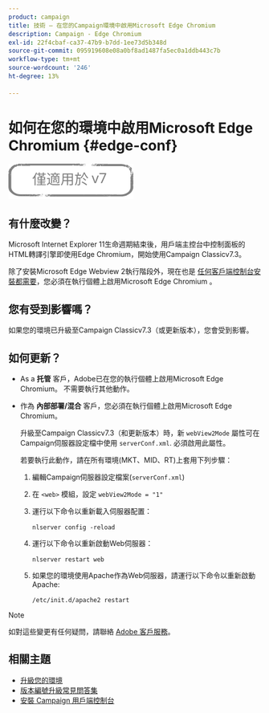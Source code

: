 ```yaml
---
product: campaign
title: 技術 — 在您的Campaign環境中啟用Microsoft Edge Chromium
description: Campaign - Edge Chromium
exl-id: 22f4cbaf-ca37-47b9-b7dd-1ee73d5b348d
source-git-commit: 095919608e08a0bf8ad1487fa5ec0a1ddb443c7b
workflow-type: tm+mt
source-wordcount: '246'
ht-degree: 13%

---
```


# 如何在您的環境中啟用Microsoft Edge Chromium {#edge-conf}

![](../../assets/v7-only.svg)


## 有什麼改變？

Microsoft Internet Explorer 11生命週期結束後，用戶端主控台中控制面板的HTML轉譯引擎即使用Edge Chromium，開始使用Campaign Classicv7.3。

除了安裝Microsoft Edge Webview 2執行階段外，現在也是 [任何客戶端控制台安裝都需要](../../installation/using/installing-the-client-console.md#webview)，您必須在執行個體上啟用Microsoft Edge Chromium 。

## 您有受到影響嗎？

如果您的環境已升級至Campaign Classicv7.3（或更新版本），您會受到影響。

## 如何更新？

* As a **托管** 客戶，Adobe已在您的執行個體上啟用Microsoft Edge Chromium。 不需要執行其他動作。

* 作為 **內部部署/混合** 客戶，您必須在執行個體上啟用Microsoft Edge Chromium。

   升級至Campaign Classicv7.3（和更新版本）時，新 `webView2Mode` 屬性可在Campaign伺服器設定檔中使用 `serverConf.xml`. 必須啟用此屬性。

   若要執行此動作，請在所有環境(MKT、MID、RT)上套用下列步驟：

   1. 編輯Campaign伺服器設定檔案(`serverConf.xml`)
   1. 在 `<web>` 模組，設定 `webView2Mode = "1"`
   1. 運行以下命令以重新載入伺服器配置：

      ```
      nlserver config -reload
      ```

   1. 運行以下命令以重新啟動Web伺服器：

      ```
      nlserver restart web
      ```

   1. 如果您的環境使用Apache作為Web伺服器，請運行以下命令以重新啟動Apache:

      ```
      /etc/init.d/apache2 restart
      ```


>[!NOTE]
>
>如對這些變更有任何疑問，請聯絡 [Adobe 客戶服務](https://helpx.adobe.com/tw/enterprise/admin-guide.html/enterprise/using/support-for-experience-cloud.ug.html)。

## 相關主題

* [升級您的環境](../../production/using/build-upgrade.md)
* [版本編號升級常見問答集](../../platform/using/faq-build-upgrade.md)
* [安裝 Campaign 用戶端控制台](../../installation/using/installing-the-client-console.md)
